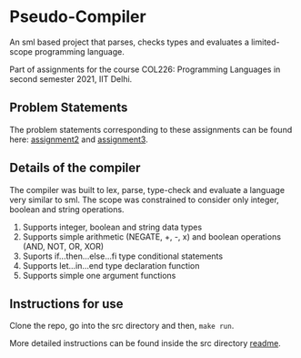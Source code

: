 # Pseudo-Compiler

An sml based project that parses, checks types and evaluates a limited-scope programming language.

Part of assignments for the course COL226: Programming Languages in second semester 2021, IIT Delhi.

## Problem Statements

The problem statements corresponding to these assignments can be found here: [assignment2](ProblemStatements/statement1.pdf) and [assignment3](ProblemStatements/statement1.pdf).

## Details of the compiler

The compiler was built to lex, parse, type-check and evaluate a language very similar to sml. The scope was constrained to consider only integer, boolean and string operations. 

1. Supports integer, boolean and string data types
2. Supports simple arithmetic (NEGATE, +, -, x) and boolean operations (AND, NOT, OR, XOR)
3. Suports if...then...else...fi type conditional statements
4. Supports let...in...end type declaration function
2. Supports simple one argument functions

## Instructions for use

Clone the repo, go into the src directory and then, `make run`.

More detailed instructions can be found inside the src directory [readme](src/README.md).
